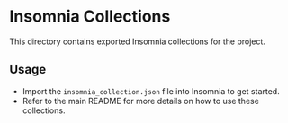 # Insomnia Collections

This directory contains exported Insomnia collections for the project.

## Usage

- Import the `insomnia_collection.json` file into Insomnia to get started.
- Refer to the main README for more details on how to use these collections.

